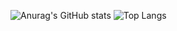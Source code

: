 ![Anurag's GitHub stats](https://github-readme-stats.vercel.app/api?username=0mnr0&show_icons=true&theme=date_night&border_radius=10&locale=ru)
![Top Langs](https://github-readme-stats.vercel.app/api/top-langs/?username=anuraghazra&layout=compact&theme=date_night&border_radius=10&locale=ru)
